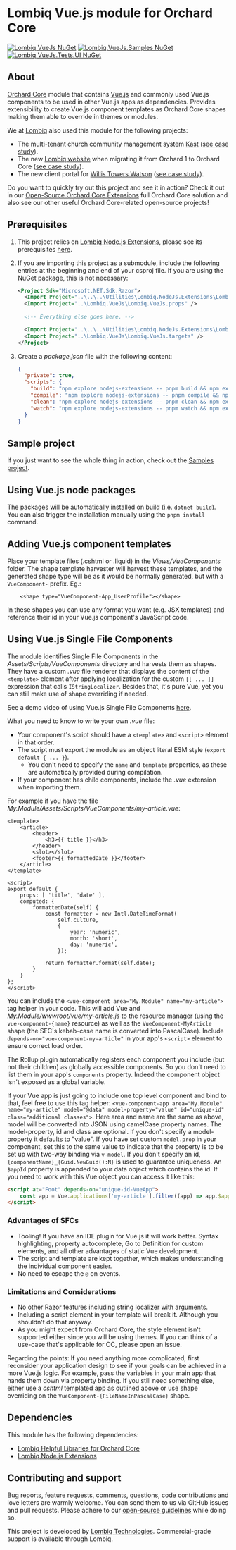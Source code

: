 # Lombiq Vue.js module for Orchard Core

[![Lombiq.VueJs NuGet](https://img.shields.io/nuget/v/Lombiq.VueJs?label=Lombiq.VueJs)](https://www.nuget.org/packages/Lombiq.VueJs/) [![Lombiq.VueJs.Samples NuGet](https://img.shields.io/nuget/v/Lombiq.VueJs.Samples?label=Lombiq.VueJs.Samples)](https://www.nuget.org/packages/Lombiq.VueJs.Samples/) [![Lombiq.VueJs.Tests.UI NuGet](https://img.shields.io/nuget/v/Lombiq.VueJs.Tests.UI?label=Lombiq.VueJs.Tests.UI)](https://www.nuget.org/packages/Lombiq.VueJs.Tests.UI/)

## About

[Orchard Core](http://orchardproject.net/) module that contains [Vue.js](https://vuejs.org/) and commonly used Vue.js components to be used in other Vue.js apps as dependencies. Provides extensibility to create Vue.js component templates as Orchard Core shapes making them able to override in themes or modules.

We at [Lombiq](https://lombiq.com/) also used this module for the following projects:

- The multi-tenant church community management system [Kast](https://www.kast.io/) ([see case study](https://lombiq.com/blog/helping-kast-build-a-multi-tenant-platform-on-orchard-core)).
- The new [Lombiq website](https://lombiq.com/) when migrating it from Orchard 1 to Orchard Core ([see case study](https://lombiq.com/blog/how-we-renewed-and-migrated-lombiq-com-from-orchard-1-to-orchard-core)).
- The new client portal for [Willis Towers Watson](https://www.wtwco.com/) ([see case study](https://lombiq.com/blog/lombiqs-journey-with-willis-towers-watsons-client-portal)).

Do you want to quickly try out this project and see it in action? Check it out in our [Open-Source Orchard Core Extensions](https://github.com/Lombiq/Open-Source-Orchard-Core-Extensions) full Orchard Core solution and also see our other useful Orchard Core-related open-source projects!

## Prerequisites

1. This project relies on [Lombiq Node.js Extensions](https://github.com/Lombiq/NodeJs-Extensions/), please see its prerequisites [here](https://github.com/Lombiq/NodeJs-Extensions/#prerequisites).
2. If you are importing this project as a submodule, include the following entries at the beginning and end of your csproj file. If you are using the NuGet package, this is not necessary:

    ```xml
    <Project Sdk="Microsoft.NET.Sdk.Razor">
      <Import Project="..\..\..\Utilities\Lombiq.NodeJs.Extensions\Lombiq.NodeJs.Extensions\Lombiq.NodeJs.Extensions.props" />
      <Import Project="..\Lombiq.VueJs\Lombiq.VueJs.props" />
        
      <!-- Everything else goes here. -->
    
      <Import Project="..\..\..\Utilities\Lombiq.NodeJs.Extensions\Lombiq.NodeJs.Extensions\Lombiq.NodeJs.Extensions.targets" />
      <Import Project="..\Lombiq.VueJs\Lombiq.VueJs.targets" />
    </Project>
    ```

3. Create a _package.json_ file with the following content:

    ```json
    {
      "private": true,
      "scripts": {
        "build": "npm explore nodejs-extensions -- pnpm build && npm explore lombiq-vuejs -- pnpm build",
        "compile": "npm explore nodejs-extensions -- pnpm compile && npm explore lombiq-vuejs -- pnpm compile",
        "clean": "npm explore nodejs-extensions -- pnpm clean && npm explore lombiq-vuejs -- pnpm clean",
        "watch": "npm explore nodejs-extensions -- pnpm watch && npm explore lombiq-vuejs -- pnpm watch"
      }
    }
    ```

## Sample project

If you just want to see the whole thing in action, check out the [Samples project](Lombiq.VueJs.Samples/Readme.md).

## Using Vue.js node packages

The packages will be automatically installed on build (i.e. `dotnet build`). You can also trigger the installation manually using the `pnpm install` command.

## Adding Vue.js component templates

Place your template files (.cshtml or .liquid) in the _Views/VueComponents_ folder. The shape template harvester will harvest these templates, and the generated shape type will be as it would be normally generated, but with a `VueComponent-` prefix. Eg.:

```cshtml
    <shape type="VueComponent-App_UserProfile"></shape>
```

In these shapes you can use any format you want (e.g. JSX templates) and reference their id in your Vue.js component's JavaScript code.

## Using Vue.js Single File Components

The module identifies Single File Components in the _Assets/Scripts/VueComponents_ directory and harvests them as shapes. They have a custom _.vue_ file renderer that displays the content of the `<template>` element after applying localization for the custom `[[ ... ]]` expression that calls `IStringLocalizer`. Besides that, it's pure Vue, yet you can still make use of shape overriding if needed.

See a demo video of using Vue.js Single File Components [here](https://www.youtube.com/watch?v=L0qjpQ6THZU).

What you need to know to write your own _.vue_ file:

- Your component's script should have a `<template>` and `<script>` element in that order.
- The script must export the module as an object literal ESM style (`export default { ... }`).
  - You don't need to specify the `name` and `template` properties, as these are automatically provided during compilation.
- If your component has child components, include the _.vue_ extension when importing them.

For example if you have the file _My.Module/Assets/Scripts/VueComponents/my-article.vue_:

```vue
<template>
    <article>
        <header>
            <h3>{{ title }}</h3>
        </header>
        <slot></slot>
        <footer>{{ formattedDate }}</footer>
    </article>
</template>

<script>
export default {
    props: [ 'title', 'date' ],
    computed: {
        formattedDate(self) {
            const formatter = new Intl.DateTimeFormat(
                self.culture,
                {
                    year: 'numeric',
                    month: 'short',
                    day: 'numeric',
                });

            return formatter.format(self.date);
        }
    }
};
</script>
```

You can include the `<vue-component area="My.Module" name="my-article">` tag helper in your code. This will add Vue and _My.Module/wwwroot/vue/my-article.js_ to the resource manager (using the `vue-component-{name}` resource) as well as the `VueComponent-MyArticle` shape (the SFC's kebab-case name is converted into PascalCase). Include `depends-on="vue-component-my-article"` in your app's `<script>` element to ensure correct load order.

The Rollup plugin automatically registers each component you include (but not their children) as globally accessible components. So you don't need to list them in your app's `components` property. Indeed the component object isn't exposed as a global variable.

If your Vue app is just going to include one top level component and bind to that, feel free to use this tag helper: `<vue-component-app area="My.Module" name="my-article" model="@data" model-property="value" id="unique-id" class="additional classes">`. Here area and name are the same as above, model will be converted into JSON using camelCase property names. The model-property, id and class are optional. If you don't specify a model-property it defaults to "value". If you have set custom `model.prop` in your component, set this to the same value to indicate that the property is to be set up with two-way binding via `v-model`. If you don't specify an id, `{componentName}_{Guid.NewGuid():N}` is used to guarantee uniqueness. An `$appId` property is appended to your data object which contains the id. If you need to work with this Vue object you can access it like this:

```html
<script at="Foot" depends-on="unique-id-VueApp">
    const app = Vue.applications['my-article'].filter((app) => app.$appId === 'unique-id')[0];
</script>
```

### Advantages of SFCs

- Tooling! If you have an IDE plugin for Vue.js it will work better. Syntax highlighting, property autocomplete, Go to Definition for custom elements, and all other advantages of static Vue development.
- The script and template are kept together, which makes understanding the individual component easier.
- No need to escape the `@` on events.

### Limitations and Considerations

- No other Razor features including string localizer with arguments.
- Including a script element in your template will break it. Although you shouldn't do that anyway.
- As you might expect from Orchard Core, the style element isn't supported either since you will be using themes. If you can think of a use-case that's applicable for OC, please open an issue.

Regarding the points: If you need anything more complicated, first reconsider your application design to see if your goals can be achieved in a more Vue.js logic. For example, pass the variables in your main app that hands them down via property binding. If you still need something else, either use a _cshtml_ templated app as outlined above or use shape overriding on the `VueComponent-{FileNameInPascalCase}` shape.

## Dependencies

This module has the following dependencies:

- [Lombiq Helpful Libraries for Orchard Core](https://github.com/Lombiq/Helpful-Libraries)
- [Lombiq Node.js Extensions](https://gihub.com/Lombiq/NodeJs-Extensions)

## Contributing and support

Bug reports, feature requests, comments, questions, code contributions and love letters are warmly welcome. You can send them to us via GitHub issues and pull requests. Please adhere to our [open-source guidelines](https://lombiq.com/open-source-guidelines) while doing so.

This project is developed by [Lombiq Technologies](https://lombiq.com/). Commercial-grade support is available through Lombiq.
